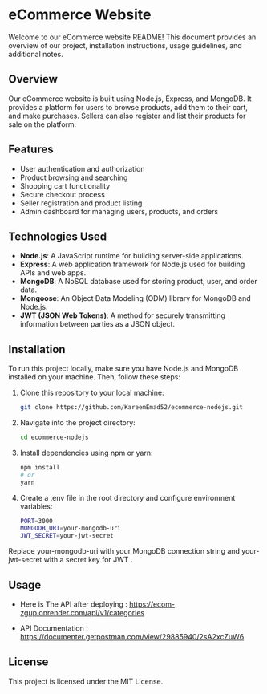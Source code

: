 # eCommerce Website

Welcome to our eCommerce website README! This document provides an overview of our project, installation instructions, usage guidelines, and additional notes.

## Overview

Our eCommerce website is built using Node.js, Express, and MongoDB. It provides a platform for users to browse products, add them to their cart, and make purchases. Sellers can also register and list their products for sale on the platform.

## Features

- User authentication and authorization
- Product browsing and searching
- Shopping cart functionality
- Secure checkout process
- Seller registration and product listing
- Admin dashboard for managing users, products, and orders

## Technologies Used

- **Node.js**: A JavaScript runtime for building server-side applications.
- **Express**: A web application framework for Node.js used for building APIs and web apps.
- **MongoDB**: A NoSQL database used for storing product, user, and order data.
- **Mongoose**: An Object Data Modeling (ODM) library for MongoDB and Node.js.
- **JWT (JSON Web Tokens)**: A method for securely transmitting information between parties as a JSON object.

## Installation

To run this project locally, make sure you have Node.js and MongoDB installed on your machine. Then, follow these steps:

1. Clone this repository to your local machine:

   ```bash
   git clone https://github.com/KareemEmad52/ecommerce-nodejs.git
   ```


2. Navigate into the project directory:

   ```bash
   cd ecommerce-nodejs
   ```

3. Install dependencies using npm or yarn:

   ```bash
   npm install
   # or
   yarn
   ```

4. Create a .env file in the root directory and configure environment variables:

   ```bash
   PORT=3000
   MONGODB_URI=your-mongodb-uri
   JWT_SECRET=your-jwt-secret
   ```
Replace your-mongodb-uri with your MongoDB connection string and your-jwt-secret with a secret key for JWT .

## Usage

- Here is The API after deploying : <a href="https://ecom-zgup.onrender.com/api/v1/categories" targer="_blank">https://ecom-zgup.onrender.com/api/v1/categories</a>

- API Documentation : <a href="https://documenter.getpostman.com/view/29885940/2sA2xcZuW6" targer="_blank">https://documenter.getpostman.com/view/29885940/2sA2xcZuW6</a>



## License

This project is licensed under the MIT License.

